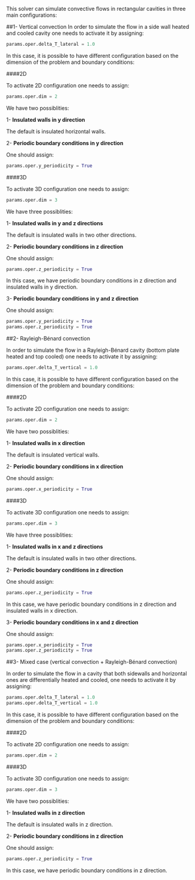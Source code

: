 This solver can simulate convective flows in rectangular cavities in three main configurations:  

##1- Vertical convection
In order to simulate the flow in a side wall heated and cooled cavity one needs to activate it by assigning: 

```python
params.oper.delta_T_lateral = 1.0
```
In this case, it is possible to have different configuration based on the dimension of the problem and boundary conditions:

####2D

To activate 2D configuration one needs to assign:
```python
params.oper.dim = 2
```
We have two possiblities:

1- **Insulated walls in y direction**

The default is insulated horizontal walls.

2- **Periodic boundary conditions in y direction**

One should assign:

```python
params.oper.y_periodicity = True
```

####3D

To activate 3D configuration one needs to assign:
```python
params.oper.dim = 3
```
We have three possiblities:

1- **Insulated walls in y and z directions**

The default is insulated walls in two other directions.

2- **Periodic boundary conditions in z direction**

One should assign:

```python
params.oper.z_periodicity = True
```

In this case, we have periodic boundary conditions in z direction and insulated walls in y direction.

3- **Periodic boundary conditions in y and z direction** 

One should assign:

```python
params.oper.y_periodicity = True
params.oper.z_periodicity = True
```


##2- Rayleigh-Bénard convection

In order to simulate the flow in a Rayleigh-Bénard cavity (bottom plate heated and top cooled) one needs to activate it by assigning: 

```python
params.oper.delta_T_vertical = 1.0
```

In this case, it is possible to have different configuration based on the dimension of the problem and boundary conditions:

####2D

To activate 2D configuration one needs to assign:
```python
params.oper.dim = 2
```
We have two possiblities:

1- **Insulated walls in x direction**

The default is insulated vertical walls.

2- **Periodic boundary conditions in x direction**

One should assign:

```python
params.oper.x_periodicity = True
```

####3D

To activate 3D configuration one needs to assign:
```python
params.oper.dim = 3
```
We have three possiblities:

1- **Insulated walls in x and z directions**

The default is insulated walls in two other directions.

2- **Periodic boundary conditions in z direction**

One should assign:

```python
params.oper.z_periodicity = True
```

In this case, we have periodic boundary conditions in z direction and insulated walls in x direction.

3- **Periodic boundary conditions in x and z direction** 

One should assign:

```python
params.oper.x_periodicity = True
params.oper.z_periodicity = True
```

##3- Mixed case (vertical convection + Rayleigh-Bénard convection)

In order to simulate the flow in a cavity that both sidewalls and horizontal ones are differentially heated and cooled, one needs to activate it by assigning: 

```python
params.oper.delta_T_lateral = 1.0
params.oper.delta_T_vertical = 1.0
```
In this case, it is possible to have different configuration based on the dimension of the problem and boundary conditions:

####2D

To activate 2D configuration one needs to assign:
```python
params.oper.dim = 2
```
####3D

To activate 3D configuration one needs to assign:
```python
params.oper.dim = 3
```
We have two possiblities:

1- **Insulated walls in z direction**

The default is insulated walls in z direction.

2- **Periodic boundary conditions in z direction**

One should assign:

```python
params.oper.z_periodicity = True
```

In this case, we have periodic boundary conditions in z direction.